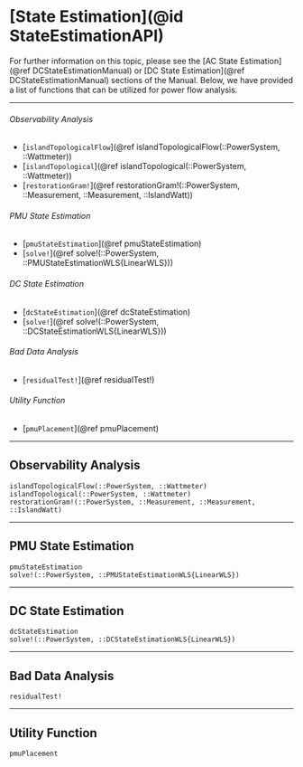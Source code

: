# [State Estimation](@id StateEstimationAPI)

For further information on this topic, please see the [AC State Estimation](@ref DCStateEstimationManual) or [DC State Estimation](@ref DCStateEstimationManual) sections of the Manual. Below, we have provided a list of functions that can be utilized for power flow analysis.

---

###### Observability Analysis
* [`islandTopologicalFlow`](@ref islandTopologicalFlow(::PowerSystem, ::Wattmeter))
* [`islandTopological`](@ref islandTopological(::PowerSystem, ::Wattmeter))
* [`restorationGram!`](@ref restorationGram!(::PowerSystem, ::Measurement, ::Measurement, ::IslandWatt))



###### PMU State Estimation
* [`pmuStateEstimation`](@ref pmuStateEstimation)
* [`solve!`](@ref solve!(::PowerSystem, ::PMUStateEstimationWLS{LinearWLS}))

###### DC State Estimation
* [`dcStateEstimation`](@ref dcStateEstimation)
* [`solve!`](@ref solve!(::PowerSystem, ::DCStateEstimationWLS{LinearWLS}))

###### Bad Data Analysis
* [`residualTest!`](@ref residualTest!)

###### Utility Function
* [`pmuPlacement`](@ref pmuPlacement)

---

## Observability Analysis
```@docs
islandTopologicalFlow(::PowerSystem, ::Wattmeter)
islandTopological(::PowerSystem, ::Wattmeter)
restorationGram!(::PowerSystem, ::Measurement, ::Measurement, ::IslandWatt)
```

---

## PMU State Estimation
```@docs
pmuStateEstimation
solve!(::PowerSystem, ::PMUStateEstimationWLS{LinearWLS})
```

---

## DC State Estimation
```@docs
dcStateEstimation
solve!(::PowerSystem, ::DCStateEstimationWLS{LinearWLS})
```

---


## Bad Data Analysis
```@docs
residualTest!
```

---

## Utility Function
```@docs
pmuPlacement
```
